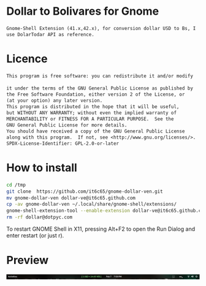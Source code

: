 # Dollar to Bolivares for Gnome
```
Gnome-Shell Extension (41.x,42.x), for conversion dollar USD to Bs, I use DolarTodar API as reference.
```

# Licence
```
This program is free software: you can redistribute it and/or modify

it under the terms of the GNU General Public License as published by
the Free Software Foundation, either version 2 of the License, or
(at your option) any later version.
This program is distributed in the hope that it will be useful,
but WITHOUT ANY WARRANTY; without even the implied warranty of
MERCHANTABILITY or FITNESS FOR A PARTICULAR PURPOSE.  See the
GNU General Public License for more details.
You should have received a copy of the GNU General Public License
along with this program.  If not, see <http://www.gnu.org/licenses/>.
SPDX-License-Identifier: GPL-2.0-or-later
```


# How to install
```bash
cd /tmp 
git clone  https://github.com/it6c65/gnome-dollar-ven.git
mv gnome-dollar-ven dollar-ve@it6c65.github.com
cp -av gnome-dollar-ven ~/.local/share/gnome-shell/extensions/ 
gnome-shell-extension-tool --enable-extension dollar-ve@it6c65.github.com 
rm -rf dollar@dotpyc.com
```
To restart GNOME Shell in X11, pressing Alt+F2 to open the Run Dialog and enter restart (or just r).

# Preview
![image](./ext_applied.png)

